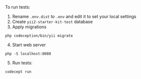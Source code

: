 To run tests:

1. Rename ``.env.dist`` to ``.env`` and edit it to set your local settings
2. Create ``yii2-starter-kit-test`` database
3. Apply migrations
```
php codeception/bin/yii migrate
```
4. Start web server
```
php -S localhost:8080
```
5. Run tests:
```
codecept run
```